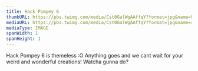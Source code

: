 ```yaml
---
title: Hack Pompey 6
thumbURL: https://pbs.twimg.com/media/Cst0GalWgAAffqY?format=jpg&name=900x900
mediaURL: https://pbs.twimg.com/media/Cst0GalWgAAffqY?format=jpg&name=4096x4096
mediaType: IMAGE
spanWidth: 1
spanHeight: 1
---
```


Hack Pompey 6 is themeless :O Anything goes and we cant wait for your weird and wonderful creations! Watcha gunna do?